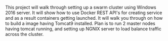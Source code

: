 
This project will walk through setting up a swarm cluster using Windows 2016 server. It will show how to use Docker REST API's for creating service and as a result containers getting launched. 
It will walk you through on how to build a image having Tomcat9 installed. 
Plan is to run 2 master nodes having tomcat running, and setting up NGNIX server to load balance traffic across the cluster. 
